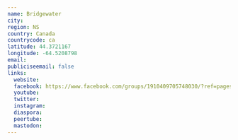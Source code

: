```yaml
---
name: Bridgewater
city:
region: NS
country: Canada
countrycode: ca
latitude: 44.3721167
longitude: -64.5208798
email:
publiciseemail: false
links:
  website:
  facebook: https://www.facebook.com/groups/1910409705748030/?ref=pages_profile_groups_tab&source_id=663791624017529
  youtube:
  twitter:
  instagram:
  diaspora:
  peertube:
  mastodon:
---
```

